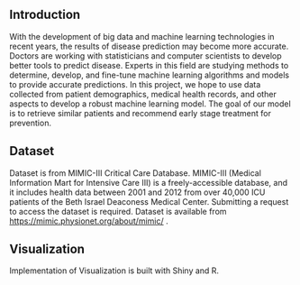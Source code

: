 ## Introduction

With the development of big data and machine learning technologies in recent years, the results of disease prediction may become more accurate. Doctors are working with statisticians and computer scientists to develop better tools to predict disease. Experts in this field are studying methods to determine, develop, and fine-tune machine learning algorithms and models to provide accurate predictions.
In this project, we hope to use data collected from patient demographics, medical health records, and other aspects to develop a robust machine learning model. The goal of our model is to retrieve similar patients and recommend early stage treatment for prevention.

## Dataset

Dataset is from MIMIC-III Critical Care Database. MIMIC-III (Medical Information Mart for Intensive Care III) is a freely-accessible database, and it includes health data between 2001 and 2012 from over 40,000 ICU patients of the Beth Israel Deaconess Medical Center. Submitting a request to access the dataset is required. Dataset is available from https://mimic.physionet.org/about/mimic/ .

## Visualization

Implementation of Visualization is built with Shiny and R.
